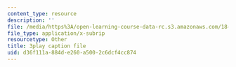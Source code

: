 ```yaml
---
content_type: resource
description: ''
file: /media/https%3A/open-learning-course-data-rc.s3.amazonaws.com/18-085-computational-science-and-engineering-i-fall-2008/d36f111a884de260a5002c6dcf4cc874_StbJIv49Aco.srt
file_type: application/x-subrip
resourcetype: Other
title: 3play caption file
uid: d36f111a-884d-e260-a500-2c6dcf4cc874
---
```

